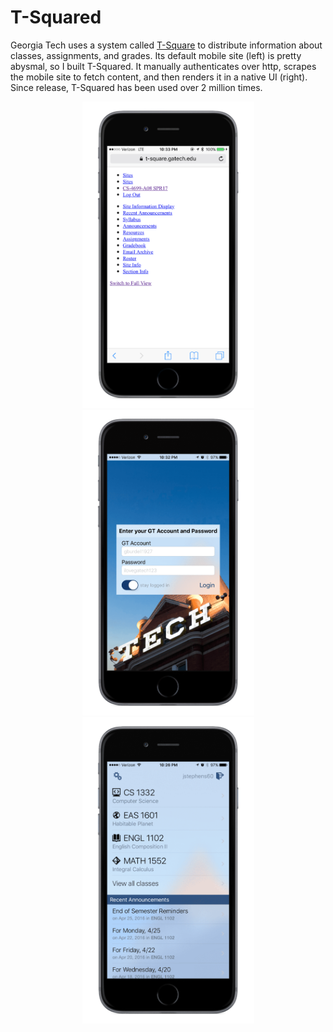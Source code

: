 # T-Squared
Georgia Tech uses a system called [T-Square](http://t2.gatech.edu) to distribute  information about classes, assignments, and grades. Its default mobile site (left) is pretty abysmal, so I built T-Squared. It manually authenticates over http, scrapes the mobile site to fetch content, and then renders it in a native UI (right). Since release, T-Squared has been used over 2 million times.

<p align="center">
    <img src="images/safari.png" width=275px> <img src="images/login.png" width=275px> <img src="images/classes.png" width=275px>
</p>

